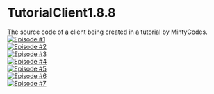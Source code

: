 # TutorialClient1.8.8
The source code of a client being created in a tutorial by MintyCodes.<br>
[![Episode #1](http://mintyplays.com/mintycodes/thumbnail1.png)](https://www.youtube.com/watch?v=OOrVK6s1wrM)<br>
[![Episode #2](http://mintyplays.com/mintycodes/thumbnail2.png)](https://www.youtube.com/watch?v=RPWnwrbIRzw)<br>
[![Episode #3](http://mintyplays.com/mintycodes/thumbnail3.png)](https://www.youtube.com/watch?v=ZwT7ax4X3lo)<br>
[![Episode #4](http://mintyplays.com/mintycodes/thumbnail4.png)](https://www.youtube.com/watch?v=N4doza1_XLo)<br>
[![Episode #5](http://mintyplays.com/mintycodes/thumbnail5.png)](https://www.youtube.com/watch?v=lhEzBWNP3hE)<br>
[![Episode #6](http://mintyplays.com/mintycodes/thumbnail6.png)](https://www.youtube.com/watch?v=6VKopTfCu-w)<br>
[![Episode #7](http://mintyplays.com/mintycodes/thumbnail7.png)](https://www.youtube.com/watch?v=vopCc0EZLFU)
